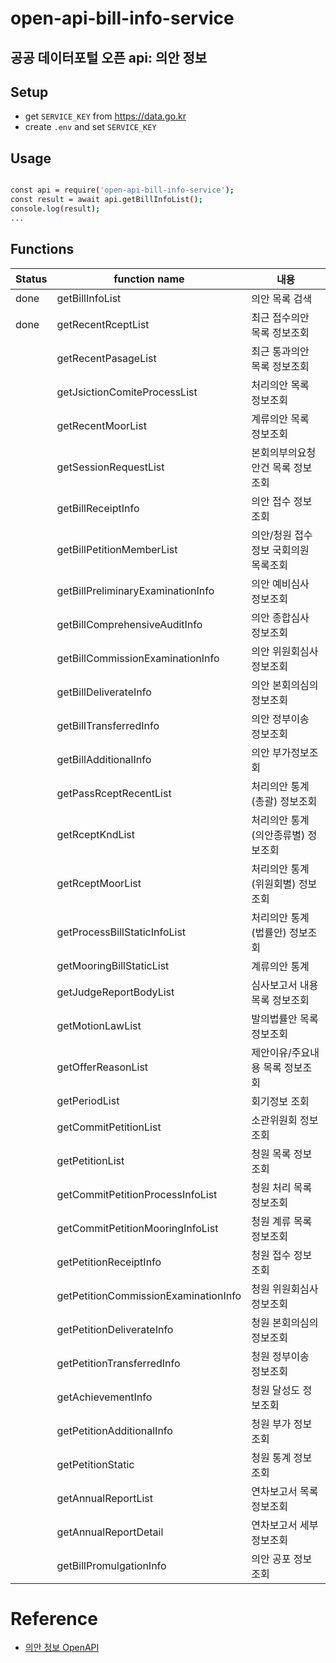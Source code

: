 # open-api-bill-info-service

## 공공 데이터포털 오픈 api: 의안 정보

## Setup
* get `SERVICE_KEY` from https://data.go.kr
* create `.env` and set `SERVICE_KEY`

## Usage

```bash

const api = require('open-api-bill-info-service');
const result = await api.getBillInfoList();
console.log(result);
...

```

## Functions

|Status | function name | 내용 |
|------ | --------------- | ---------- |
| done | getBillInfoList | 의안 목록 검색 |
| done | getRecentRceptList | 최근 접수의안 목록 정보조회 |
|  | getRecentPasageList | 최근 통과의안 목록 정보조회 |
|  | getJsictionComiteProcessList | 처리의안 목록 정보조회 |
|  | getRecentMoorList | 계류의안 목록 정보조회 |
|  | getSessionRequestList | 본회의부의요청안건 목록 정보조회 |
|  | getBillReceiptInfo | 의안 접수 정보조회 |
|  | getBillPetitionMemberList | 의안/청원 접수정보 국회의원 목록조회 |
|  | getBillPreliminaryExaminationInfo | 의안 예비심사 정보조회 |
|  | getBillComprehensiveAuditInfo | 의안 종합심사 정보조회 |
|  | getBillCommissionExaminationInfo | 의안 위원회심사 정보조회 |
|  | getBillDeliverateInfo | 의안 본회의심의 정보조회 |
|  | getBillTransferredInfo | 의안 정부이송 정보조회 |
|  | getBillAdditionalInfo | 의안 부가정보조회 |
|  | getPassRceptRecentList | 처리의안 통계(총괄) 정보조회 |
|  | getRceptKndList | 처리의안 통계(의안종류별) 정보조회 |
|  | getRceptMoorList | 처리의안 통계(위원회별) 정보조회 |
|  | getProcessBillStaticInfoList | 처리의안 통계(법률안) 정보조회 |
|  | getMooringBillStaticList | 계류의안 통계 |
|  | getJudgeReportBodyList | 심사보고서 내용 목록 정보조회 |
|  | getMotionLawList | 발의법률안 목록 정보조회 |
|  | getOfferReasonList | 제안이유/주요내용 목록 정보조회 |
|  | getPeriodList | 회기정보 조회 |
|  | getCommitPetitionList | 소관위원회 정보조회 |
|  | getPetitionList | 청원 목록 정보조회 |
|  | getCommitPetitionProcessInfoList | 청원 처리 목록 정보조회 |
|  | getCommitPetitionMooringInfoList | 청원 계류 목록 정보조회 |
|  | getPetitionReceiptInfo | 청원 접수 정보조회 |
|  | getPetitionCommissionExaminationInfo | 청원 위원회심사 정보조회 |
|  | getPetitionDeliverateInfo | 청원 본회의심의 정보조회 |
|  | getPetitionTransferredInfo | 청원 정부이송 정보조회 |
|  | getAchievementInfo | 청원 달성도 정보조회 |
|  | getPetitionAdditionalInfo | 청원 부가 정보조회 |
|  | getPetitionStatic | 청원 통계 정보조회 |
|  | getAnnualReportList | 연차보고서 목록 정보조회 |
|  | getAnnualReportDetail | 연차보고서 세부 정보조회 |
|  | getBillPromulgationInfo | 의안 공포 정보조회 |


# Reference
* [의안 정보 OpenAPI](https://data.go.kr/tcs/dss/selectApiDataDetailView.do?publicDataPk=3037286)

